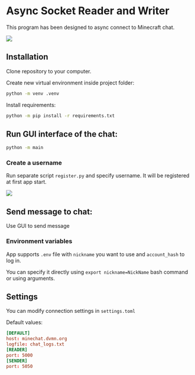 # Async Socket Reader and Writer

This program has been designed to async connect to Minecraft chat.

<img src=https://user-images.githubusercontent.com/67960818/129526168-5c7625a4-334e-44f5-a6d0-1ea97c29cbf2.png />

## Installation

Clone repository to your computer.

Create new virtual environment inside project folder:

```bash
python -m venv .venv
```

Install requirements:

```bash
python -m pip install -r requirements.txt
```

## Run GUI interface of the chat:

```bash
python -m main
```

### Create a username

Run separate script `register.py` and specify username. It will be registered at first app start.

<img src=https://user-images.githubusercontent.com/67960818/129526163-6ea3e222-0199-494a-9054-121562a7def1.png />

## Send message to chat:

Use GUI to send message

### Environment variables

App supports `.env` file with `nickname` you want to use and `account_hash` to log in.

You can specify it directly using `export nickname=NickName` bash command or using arguments.

## Settings

You can modify connection settings in `settings.toml`

Default values:

```toml
[DEFAULT]
host: minechat.dvmn.org
logfile: chat_logs.txt
[READER]
port: 5000
[SENDER]
port: 5050
```